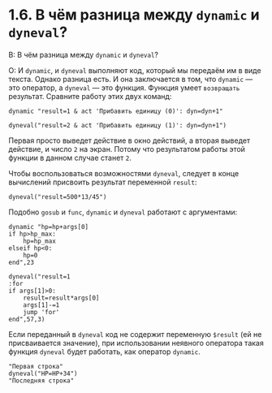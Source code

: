 # 1.6. В чём разница между `dynamic` и `dyneval`?
<!-- [:faq_01_06] -->

В: В чём разница между `dynamic` и `dyneval`?

О:
И `dynamic`, и `dyneval` выполняют код, который мы передаём им в виде текста. Однако разница есть. И она заключается в том, что `dynamic` — это оператор, а `dyneval` — это функция. Функция умеет `возвращать` результат. Сравните работу этих двух команд:
```qsp
dynamic "result=1 & act 'Прибавить единицу (0)': dyn=dyn+1"
```

```qsp
dyneval("result=2 & act 'Прибавить единицу (1)': dyn=dyn+1")
```
Первая просто выведет действие в окно действий, а вторая выведет действие, и число `2` на экран. Потому что результатом работы этой функции в данном случае станет `2`.

Чтобы воспользоваться возможностями `dyneval`, следует в конце вычислений присвоить результат переменной `result`:
```qsp
dyneval("result=500*13/45")
```
Подобно `gosub` и `func`, `dynamic` и `dyneval` работают с аргументами:
```qsp
dynamic "hp=hp+args[0]
if hp>hp_max:
	hp=hp_max
elseif hp<0:
	hp=0
end",23

dyneval("result=1
:for
if args[1]>0:
	result=result*args[0]
	args[1]-=1
	jump 'for'
end",57,3)
```

Если переданный в `dyneval` код не содержит переменную `$result` (ей не присваивается значение), при использовании неявного оператора такая функция `dyneval` будет работать, как оператор `dynamic`.

```qsp
"Первая строка"
dyneval("HP=HP+34")
"Последняя строка"
```
